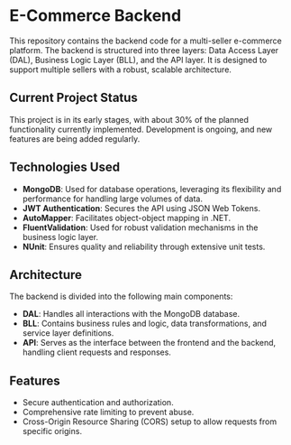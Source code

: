 # E-Commerce Backend

This repository contains the backend code for a multi-seller e-commerce platform. The backend is structured into three layers: Data Access Layer (DAL), Business Logic Layer (BLL), and the API layer. It is designed to support multiple sellers with a robust, scalable architecture.

## Current Project Status
This project is in its early stages, with about 30% of the planned functionality currently implemented. Development is ongoing, and new features are being added regularly.

## Technologies Used
- **MongoDB**: Used for database operations, leveraging its flexibility and performance for handling large volumes of data.
- **JWT Authentication**: Secures the API using JSON Web Tokens.
- **AutoMapper**: Facilitates object-object mapping in .NET.
- **FluentValidation**: Used for robust validation mechanisms in the business logic layer.
- **NUnit**: Ensures quality and reliability through extensive unit tests.

## Architecture
The backend is divided into the following main components:
- **DAL**: Handles all interactions with the MongoDB database.
- **BLL**: Contains business rules and logic, data transformations, and service layer definitions.
- **API**: Serves as the interface between the frontend and the backend, handling client requests and responses.

## Features
- Secure authentication and authorization.
- Comprehensive rate limiting to prevent abuse.
- Cross-Origin Resource Sharing (CORS) setup to allow requests from specific origins.
